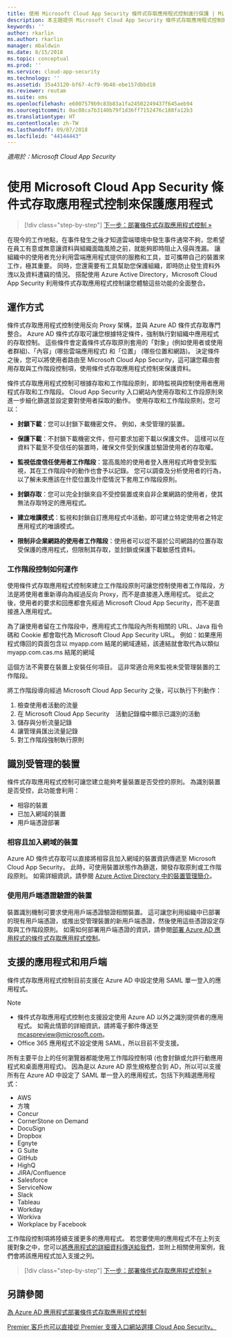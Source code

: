 ```yaml
---
title: 使用 Microsoft Cloud App Security 條件式存取應用程式控制進行保護 | Microsoft Docs
description: 本主題提供 Microsoft Cloud App Security 條件式存取應用程式控制的反向 Proxy 功能運作方式的資訊。
keywords: ''
author: rkarlin
ms.author: rkarlin
manager: mbaldwin
ms.date: 8/15/2018
ms.topic: conceptual
ms.prod: ''
ms.service: cloud-app-security
ms.technology: ''
ms.assetid: 35a43120-bf67-4cf9-9b48-ebe157dbbd18
ms.reviewer: reutam
ms.suite: ems
ms.openlocfilehash: e6007579b9c83b83a1fa24502249437f645aeb94
ms.sourcegitcommit: 0ac08ca7b3140b79f1d36ff7152476c188fa12b3
ms.translationtype: HT
ms.contentlocale: zh-TW
ms.lasthandoff: 09/07/2018
ms.locfileid: "44144443"
---
```

*適用於：Microsoft Cloud App Security*


# <a name="protect-apps-with-microsoft-cloud-app-security-conditional-access-app-control"></a>使用 Microsoft Cloud App Security 條件式存取應用程式控制來保護應用程式

>[!div class="step-by-step"]
[下一步：部署條件式存取應用程式控制 »](proxy-deployment-aad.md)


在現今的工作地點，在事件發生之後才知道雲端環境中發生事件通常不夠，您希望在員工有意或無意讓資料與組織面臨風險之前，就能夠即時阻止入侵與洩漏。 讓組織中的使用者充分利用雲端應用程式提供的服務和工具，並可攜帶自己的裝置來工作，極其重要。 同時，您還需要有工具幫助您保護組織，即時防止發生資料外洩以及資料遭竊的情況。 搭配使用 Azure Active Directory，Microsoft Cloud App Security 利用條件式存取應用程式控制讓您體驗這些功能的全面整合。

## <a name="how-it-works"></a>運作方式

條件式存取應用程式控制使用反向 Proxy 架構，並與 Azure AD 條件式存取專門整合。 Azure AD 條件式存取可讓您根據特定條件，強制執行對組織中應用程式的存取控制。 這些條件會定義條件式存取原則套用的「對象」(例如使用者或使用者群組)、「內容」(哪些雲端應用程式) 和「位置」 (哪些位置和網路)。 決定條件之後，您可以將使用者路由至 Microsoft Cloud App Security，這可讓您藉由套用存取與工作階段控制項，使用條件式存取應用程式控制來保護資料。

條件式存取應用程式控制可根據存取和工作階段原則，即時監視與控制使用者應用程式存取和工作階段。 Cloud App Security 入口網站內使用存取和工作段原則來進一步細化篩選並設定要對使用者採取的動作。 使用存取和工作階段原則，您可以：

-   **封鎖下載**：您可以封鎖下載機密文件。 例如，未受管理的裝置。

-   **保護下載**：不封鎖下載機密文件，但可要求加密下載以保護文件。 這樣可以在資料下載至不受信任的裝置時，確保文件受到保護並驗證使用者的存取權。 

-   **監視低度信任使用者工作階段**：當高風險的使用者登入應用程式時會受到監視，其在工作階段中的動作也會予以記錄。 您可以調查及分析使用者的行為，以了解未來應該在什麼位置及什麼情況下套用工作階段原則。 

- **封鎖存取**：您可以完全封鎖來自不受控裝置或來自非企業網路的使用者，使其無法存取特定的應用程式。

- **建立唯讀模式**：監視和封鎖自訂應用程式中活動，即可建立特定使用者之特定應用程式的唯讀模式。  

- **限制非企業網路的使用者工作階段**：使用者可以從不屬於公司網路的位置存取受保護的應用程式，但限制其存取，並封鎖或保護下載敏感性資料。

### <a name="how-session-control-works"></a>工作階段控制如何運作

使用條件式存取應用程式控制來建立工作階段原則可讓您控制使用者工作階段，方法是將使用者重新導向為經過反向 Proxy，而不是直接進入應用程式。 從此之後，使用者的要求和回應都會先經過 Microsoft Cloud App Security，而不是直接進入應用程式。

為了讓使用者留在工作階段中，應用程式工作階段內所有相關的 URL、Java 指令碼和 Cookie 都會取代為 Microsoft Cloud App Security URL。 例如：如果應用程式傳回的頁面包含以 myapp.com 結尾的網域連結，該連結就會取代為以類似 myapp.com.cas.ms 結尾的網域 

這個方法不需要在裝置上安裝任何項目。 這非常適合用來監視未受管理裝置的工作階段。 

將工作階段導向經過 Microsoft Cloud App Security 之後，可以執行下列動作：
1. 檢查使用者活動的流量
2. 在 Microsoft Cloud App Security　活動記錄檔中顯示已識別的活動
3. 儲存與分析流量記錄
4. 讓管理員匯出流量記錄
5. 對工作階段強制執行原則

## <a name="managed-device-identification"></a>識別受管理的裝置

條件式存取應用程式控制可讓您建立能夠考量裝置是否受控的原則。 為識別裝置是否受控，此功能會利用：

-   相容的裝置 
-   已加入網域的裝置 
-   用戶端憑證部署
 
 
### <a name="compliant-and-domain-joined-devices"></a>相容且加入網域的裝置
Azure AD 條件式存取可以直接將相容且加入網域的裝置資訊傳遞至 Microsoft Cloud App Security。 此時，可使用裝置狀態作為篩選，開發存取原則或工作階段原則。
如需詳細資訊，請參閱 [Azure Active Directory 中的裝置管理簡介](https://docs.microsoft.com/azure/active-directory/device-management-introduction)。 

### <a name="client-certificate-authenticated-devices"></a>使用用戶端憑證驗證的裝置

裝置識別機制可要求使用用戶端憑證驗證相關裝置。 這可讓您利用組織中已部署的現有用戶端憑證，或推出受管理裝置的新用戶端憑證，然後使用這些憑證設定存取與工作階段原則。 如需如何部署用戶端憑證的資訊，請參閱[部署 Azure AD 應用程式的條件式存取應用程式控制](proxy-deployment-aad.md)。
 
## <a name="supported-apps-and-clients"></a>支援的應用程式和用戶端

條件式存取應用程式控制目前支援在 Azure AD 中設定使用 SAML 單一登入的應用程式。 

> [!NOTE]
> - 條件式存取應用程式控制也支援設定使用 Azure AD 以外之識別提供者的應用程式。 如需此情節的詳細資訊，請將電子郵件傳送至 mcaspreview@microsoft.com。
> - Office 365 應用程式不設定使用 SAML，所以目前不受支援。

所有主要平台上的任何瀏覽器都能使用工作階段控制項 (也會封鎖或允許行動應用程式和桌面應用程式)。 因為是以 Azure AD 原生規格整合到 AD，所以可以支援所有在 Azure AD 中設定了 SAML 單一登入的應用程式，包括下列精選應用程式：

- AWS
- 方塊
- Concur
- CornerStone on Demand
- DocuSign
- Dropbox
- Egnyte
- G Suite
- GitHub
- HighQ
- JIRA/Confluence
- Salesforce
- ServiceNow
- Slack
- Tableau
- Workday
- Workiva
- Workplace by Facebook


工作階段控制項將陸續支援更多的應用程式。 若您要使用的應用程式不在上列支援對象之中，您可以[將應用程式的詳細資料傳送給我們](mailto:casfeedback@microsoft.com)，並附上相關使用案例，我們會將該應用程式加入支援之列。



>[!div class="step-by-step"]
[下一步：部署條件式存取應用程式控制 »](proxy-deployment-aad.md)


## <a name="see-also"></a>另請參閱  
[為 Azure AD 應用程式部署條件式存取應用程式控制](proxy-deployment-aad.md)   

[Premier 客戶也可以直接從 Premier 支援入口網站選擇 Cloud App Security。](https://premier.microsoft.com/)  
  


